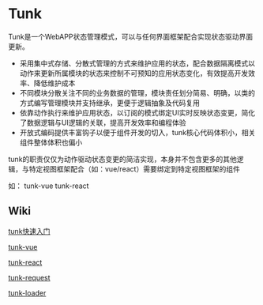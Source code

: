 # Tunk

Tunk是一个WebAPP状态管理模式，可以与任何界面框架配合实现状态驱动界面更新。

* 采用集中式存储、分散式管理的方式来维护应用的状态，配合数据隔离模式以动作来更新所属模块的状态来控制不可预知的应用状态变化，有效提高开发效率、降低维护成本
* 不同模块分散关注不同的业务数据的管理，模块责任划分简易、明确，以类的方式编写管理模块并支持继承，更便于逻辑抽象及代码复用
* 依靠动作执行来维护应用状态，以订阅的模式绑定UI实时反映状态变更，简化了数据逻辑与UI逻辑的关联，提高开发效率和编程体验
* 开放式编码提供丰富钩子以便于组件开发的切入，tunk核心代码体积小，相关组件整体体积也偏小

tunk的职责仅仅为动作驱动状态变更的简洁实现，本身并不包含更多的其他逻辑，与特定视图框架配合（如：vue/react）需要绑定到特定视图框架的组件

如： tunk-vue tunk-react


## Wiki

[tunk快速入门](https://github.com/tunkjs/tunk/wiki/Tunk%E5%BF%AB%E9%80%9F%E5%85%A5%E9%97%A8)

[tunk-vue](https://github.com/tunkjs/tunk-vue)  

[tunk-react](https://github.com/tunkjs/tunk-react) 

[tunk-request](https://github.com/tunkjs/tunk-request)

[tunk-loader](https://github.com/tunkjs/tunk-loader)







